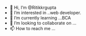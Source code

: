 - 👋 Hi, I’m @Ritikkrgupta
- 👀 I’m interested in ..web developer.
- 🌱 I’m currently learning ...BCA
- 💞️ I’m looking to collaborate on ...
- 📫 How to reach me ...

<!---
Ritikkrgupta/Ritikkrgupta is a ✨ special ✨ repository because its `README.md` (this file) appears on your GitHub profile.
You can click the Preview link to take a look at your changes.
--->
